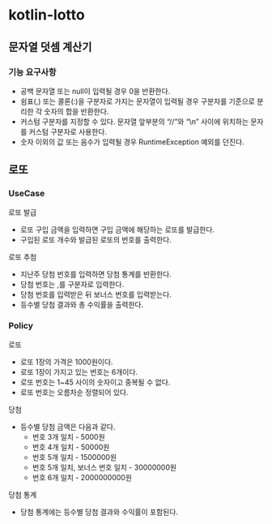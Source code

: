 # kotlin-lotto
## 문자열 덧셈 계산기
### 기능 요구사항
- 공백 문자열 또는 null이 입력될 경우 0을 반환한다.
- 쉼표(,) 또는 콜론(:)을 구분자로 가지는 문자열이 입력될 경우 구분자를 기준으로 분리한 각 숫자의 합을 반환한다.
- 커스텀 구분자를 지정할 수 있다. 문자열 앞부분의 “//”와 “\n” 사이에 위치하는 문자를 커스텀 구분자로 사용한다.
- 숫자 이외의 값 또는 음수가 입력될 경우 RuntimeException 예외를 던진다.

## 로또
### UseCase
로또 발급
- 로또 구입 금액을 입력하면 구입 금액에 해당하는 로또를 발급한다.
- 구입된 로또 개수와 발급된 로또의 번호를 출력한다.

로또 추첨
- 지난주 당첨 번호를 입력하면 당첨 통계를 반환한다.
- 당첨 번호는 ,를 구분자로 입력한다.
- 당첨 번호를 입력받은 뒤 보너스 번호를 입력받는다.
- 등수별 당첨 결과와 총 수익률을 출력한다.

### Policy
로또
- 로또 1장의 가격은 1000원이다.
- 로또 1장이 가지고 있는 번호는 6개이다.
- 로또 번호는 1~45 사이의 숫자이고 중복될 수 없다.
- 로또 번호는 오름차순 정렬되어 있다.

당첨
- 등수별 당첨 금액은 다음과 같다.
  - 번호 3개 일치 - 5000원
  - 번호 4개 일치 - 50000원
  - 번호 5개 일치 - 1500000원
  - 번호 5개 일치, 보너스 번호 일치 - 30000000원
  - 번호 6개 일치 - 2000000000원

당첨 통계
- 당첨 통계에는 등수별 당첨 결과와 수익률이 포함된다.
